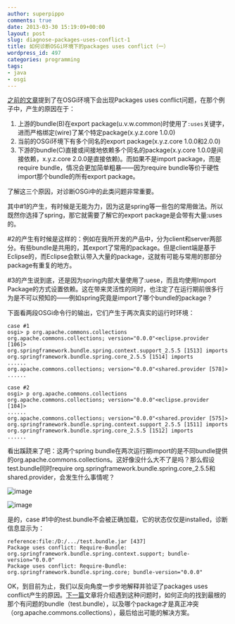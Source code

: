 ```yaml
---
author: superpippo
comments: true
date: 2013-03-30 15:19:09+00:00
layout: post
slug: diagnose-packages-uses-conflict-1
title: 如何诊断OSGi环境下的packages uses conflict（一）
wordpress_id: 497
categories: programming
tags:
- java
- osgi
---
```


[之前的文章](http://www.lifebackup.cn/osgi-bundle-dependency.html)提到了在OSGi环境下会出现Packages uses conflict问题，在那个例子中，产生的原因在于：

1. 上游的bundle(B)在export package(u.v.w.common)时使用了`:uses`关键字，进而严格绑定(wire)了某个特定package(x.y.z.core 1.0.0)  
1. 当前的OSGi环境下有多个同名的export package(x.y.z.core 1.0.0和2.0.0)  
1. 下游的bundle(C)直接或间接地依赖多个同名的package(x.y.core 1.0.0是间接依赖，x.y.z.core 2.0.0是直接依赖)。而如果不是import package，而是require bundle，情况会更加简单粗暴——因为require bundle等价于硬性import那个bundle的所有export package。

了解这三个原因，对诊断OSGi中的此类问题非常重要。

其中#1的产生，有时候是无能为力，因为这是spring等一些包的常用做法。所以既然你选择了spring，那它就需要了解它的export package是会带有大量:uses的。

\#2的产生有时候是这样的：例如在我所开发的产品中，分为client和server两部分。有些bundle是共用的，其export了常用的package。但是client端是基于Eclipse的，而Eclipse会默认带入大量的package，这就有可能与常用的那部分package有重复的地方。

\#3的产生说到底，还是因为spring内部大量使用了:uese，而且均使用Import Package的方式设置依赖。这在带来灵活性的同时，也注定了在运行期前很多行为是不可以预知的——例如spring究竟是import了哪个bundle的package？

下面看两段OSGi命令行的输出，它们产生于两次真实的运行时环境：

```
case #1  
osgi> p org.apache.commons.collections  
org.apache.commons.collections; version="0.0.0"<eclipse.provider [106]>  
org.springframework.bundle.spring.context.support_2.5.5 [1513] imports  
org.springframework.bundle.spring.core_2.5.5 [1514] imports  
......  
org.apache.commons.collections; version="0.0.0"<shared.provider [578]>  
......
```

```
case #2  
osgi> p org.apache.commons.collections  
org.apache.commons.collections; version="0.0.0"<eclipse.provider [104]>  
......  
org.apache.commons.collections; version="0.0.0"<shared.provider [575]>  
org.springframework.bundle.spring.context.support_2.5.5 [1511] imports  
org.springframework.bundle.spring.core_2.5.5 [1512] imports  
......
```

看出蹊跷来了吧：这两个spring bundle在两次运行期import的是不同bundle提供的org.apache.commons.collections。这好像没什么大不了是吗？那么假设test.bundle同时require org.springframework.bundle.spring.core_2.5.5和shared.provider，会发生什么事情呢？

![image](http://www.lifebackup.cn/wp-content/uploads/2013/03/image.png)

![image](http://www.lifebackup.cn/wp-content/uploads/2013/03/image1.png)

是的，case #1中的test.bundle不会被正确加载，它的状态仅仅是installed，诊断信息显示为：

```
reference:file:/D:/.../test.bundle.jar [437]  
Package uses conflict: Require-Bundle: org.springframework.bundle.spring.context.support; bundle-version="0.0.0"  
Package uses conflict: Require-Bundle: org.springframework.bundle.spring.core; bundle-version="0.0.0"
```

OK，到目前为止，我们以反向角度一步步地解释并验证了packages uses conflict产生的原因。[下一篇](http://www.lifebackup.cn/diagnose-packages-uses-conflict-2.html)文章将介绍遇到这种问题时，如何正向的找到最根的那个有问题的bundle（test.bundle），以及哪个package才是真正冲突（org.apache.commons.collections），最后给出可能的解决方案。

  

